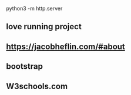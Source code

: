 

python3 -m http.server

## love running project
## https://jacobheflin.com/#about
## bootstrap
## W3schools.com